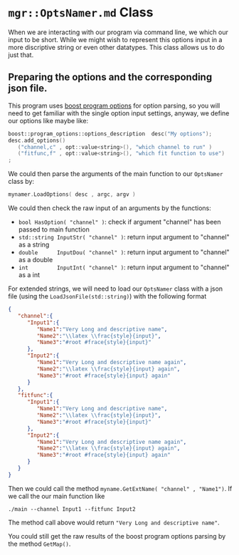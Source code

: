 # `mgr::OptsNamer.md` Class

When we are interacting with our program via command line, we which our input to be short. While we might wish to represent this options input in a more discriptive string or even other datatypes. This class allows us to do just that.

## Preparing the options and the corresponding json file.

This program uses [boost program options](http://www.boost.org/doc/libs/1_61_0/doc/html/program_options.html) for option parsing, so you will need to get familiar with the single option input settings, anyway, we define our options like maybe like:

```c++
boost::program_options::options_description  desc("My options");
desc.add_options()
   ("channel,c" , opt::value<string>(), "which channel to run" )
   ("fitfunc,f" , opt::value<string>(), "which fit function to use")
;
```

We could then parse the arguments of the main function to our `OptsNamer` class by:

```c++
mynamer.LoadOptions( desc , argc, argv )
```

We could then check the raw input of an arguments by the functions:

* `bool HasOption( "channel" )`: check if argument "channel" has been passed to main function
* `std::string InputStr( "channel" )`: return input argument to "channel" as a string
* `double      InputDou( "channel" )`: return input argument to "channel" as a double
* `int         InputInt( "channel" )`: return input argument to "channel" as a int

For extended strings, we will need to load our `OptsNamer` class with a json file (using the `LoadJsonFile(std::string)`) with the following format
```json
{
   "channel":{
      "Input1":{
         "Name1":"Very Long and descriptive name",
         "Name2":"\\latex \\frac{style}{input}",
         "Name3":"#root #frace{style}{input}"
      },
      "Input2":{
         "Name1":"Very Long and descriptive name again",
         "Name2":"\\latex \\frac{style}{input} again",
         "Name3":"#root #frace{style}{input} again"
      }
   },
   "fitfunc":{
      "Input1":{
         "Name1":"Very Long and descriptive name",
         "Name2":"\\latex \\frac{style}{input}",
         "Name3":"#root #frace{style}{input}"
      },
      "Input2":{
         "Name1":"Very Long and descriptive name again",
         "Name2":"\\latex \\frac{style}{input} again",
         "Name3":"#root #frace{style}{input} again"
      }   
   }
}
```
Then we could call the method `myname.GetExtName( "channel" , "Name1")`. If we call the our main function like
```
./main --channel Input1 --fitfunc Input2
```
The method call above would return `"Very Long and descriptive name"`.

You could still get the raw results of the boost program options parsing by the method `GetMap()`.
